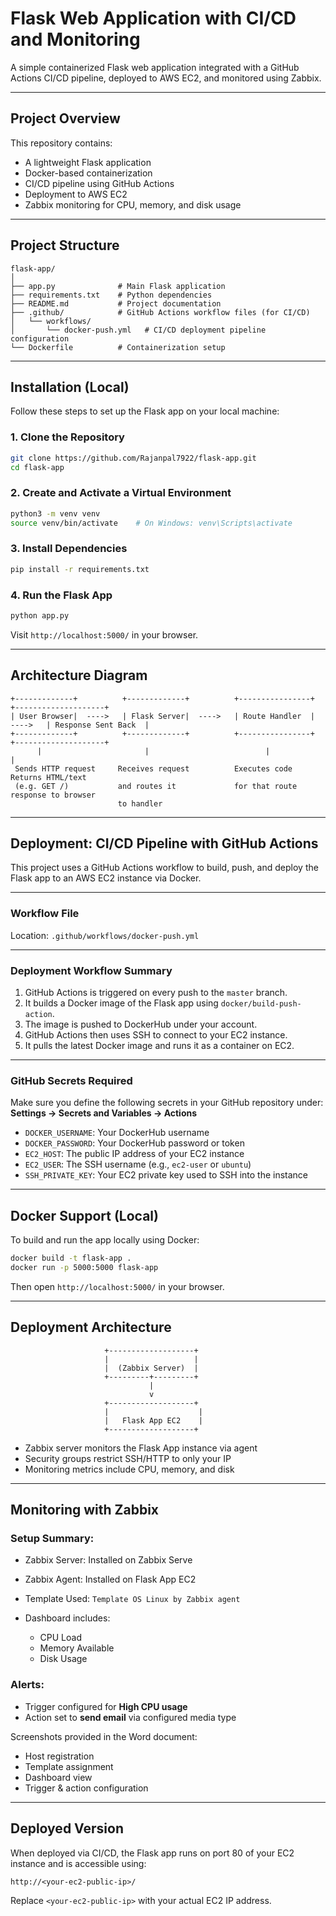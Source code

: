 
# Flask Web Application with CI/CD and Monitoring

A simple containerized Flask web application integrated with a GitHub Actions CI/CD pipeline, deployed to AWS EC2, and monitored using Zabbix.

---

## Project Overview

This repository contains:

* A lightweight Flask application
* Docker-based containerization
* CI/CD pipeline using GitHub Actions
* Deployment to AWS EC2
* Zabbix monitoring for CPU, memory, and disk usage      

---

## Project Structure

```text
flask-app/
│
├── app.py              # Main Flask application
├── requirements.txt    # Python dependencies
├── README.md           # Project documentation
├── .github/            # GitHub Actions workflow files (for CI/CD)
│   └── workflows/
│       └── docker-push.yml   # CI/CD deployment pipeline configuration
└── Dockerfile          # Containerization setup
```

---

## Installation (Local)

Follow these steps to set up the Flask app on your local machine:

### 1. Clone the Repository

```bash
git clone https://github.com/Rajanpal7922/flask-app.git
cd flask-app
```

### 2. Create and Activate a Virtual Environment

```bash
python3 -m venv venv
source venv/bin/activate    # On Windows: venv\Scripts\activate
```

### 3. Install Dependencies

```bash
pip install -r requirements.txt
```

### 4. Run the Flask App

```bash
python app.py
```

Visit `http://localhost:5000/` in your browser.

---

## Architecture Diagram

```
+-------------+          +-------------+          +----------------+          +--------------------+
| User Browser|  ---->   | Flask Server|  ---->   | Route Handler  |  ---->   | Response Sent Back  |
+-------------+          +-------------+          +----------------+          +--------------------+
      |                       |                          |                            |
 Sends HTTP request     Receives request          Executes code               Returns HTML/text
 (e.g. GET /)           and routes it             for that route             response to browser
                        to handler
```

---

## Deployment: CI/CD Pipeline with GitHub Actions

This project uses a GitHub Actions workflow to build, push, and deploy the Flask app to an AWS EC2 instance via Docker.

---

### Workflow File

Location: `.github/workflows/docker-push.yml`

---

### Deployment Workflow Summary

1. GitHub Actions is triggered on every push to the `master` branch.  
2. It builds a Docker image of the Flask app using `docker/build-push-action`.  
3. The image is pushed to DockerHub under your account.  
4. GitHub Actions then uses SSH to connect to your EC2 instance.  
5. It pulls the latest Docker image and runs it as a container on EC2.  

---

### GitHub Secrets Required

Make sure you define the following secrets in your GitHub repository under:  
**Settings → Secrets and Variables → Actions**

- `DOCKER_USERNAME`: Your DockerHub username  
- `DOCKER_PASSWORD`: Your DockerHub password or token  
- `EC2_HOST`: The public IP address of your EC2 instance  
- `EC2_USER`: The SSH username (e.g., `ec2-user` or `ubuntu`)  
- `SSH_PRIVATE_KEY`: Your EC2 private key used to SSH into the instance  

---

## Docker Support (Local)

To build and run the app locally using Docker:

```bash
docker build -t flask-app .
docker run -p 5000:5000 flask-app
```

Then open `http://localhost:5000/` in your browser.

---

##  Deployment Architecture

```
                     +-------------------+
                     |                   |
                     |  (Zabbix Server)  |
                     +---------+---------+
                               |
                               v
                     +-------------------+
                     |                    |
                     |   Flask App EC2    |
                     +-------------------+
```

* Zabbix server monitors the Flask App instance via agent
* Security groups restrict SSH/HTTP to only your IP
* Monitoring metrics include CPU, memory, and disk

---

##  Monitoring with Zabbix

### Setup Summary:

* Zabbix Server: Installed on Zabbix Serve
* Zabbix Agent: Installed on Flask App EC2
* Template Used: `Template OS Linux by Zabbix agent`
* Dashboard includes:

  * CPU Load
  * Memory Available
  * Disk Usage

### Alerts:

* Trigger configured for **High CPU usage**
* Action set to **send email** via configured media type

 Screenshots provided in the Word document:

* Host registration
* Template assignment
* Dashboard view
* Trigger & action configuration

---

## Deployed Version

When deployed via CI/CD, the Flask app runs on port 80 of your EC2 instance and is accessible using:

```
http://<your-ec2-public-ip>/
```

Replace `<your-ec2-public-ip>` with your actual EC2 IP address.
